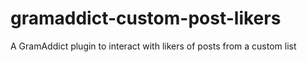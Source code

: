 # gramaddict-custom-post-likers
A GramAddict plugin to interact with likers of posts from a custom list
